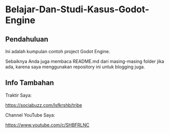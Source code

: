 # Belajar-Dan-Studi-Kasus-Godot-Engine
 
## Pendahuluan 

Ini adalah kumpulan contoh project Godot Engine. 

Sebaiknya Anda juga membaca README.md dari masing-masing folder jika ada, karena saya menggunakan repository ini untuk blogging juga.

## Info Tambahan

Traktir Saya:

https://sociabuzz.com/lsfkrshb/tribe

Channel YouTube Saya:

https://www.youtube.com/c/SHBFRLNC
